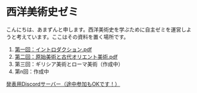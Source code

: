 # 西洋美術史ゼミ

こんにちは、あまずんと申します。西洋美術史を学ぶために自主ゼミを運営しようと考えています。ここはその資料を置く場所です。<br>

1. [第一回：イントロダクション.pdf](https://github.com/amazuun/Art_of_Europe/files/7860018/default.pdf)
2. [第二回：原始美術と古代オリエント美術.pdf](https://github.com/amazuun/Art_of_Europe/files/7809513/default.pdf)
3. 第三回：ギリシア美術とローマ美術（作成中）
4. 第n回：作成中

[発表用Discordサーバー（途中参加もOKです！）](https://discord.gg/UjTRxWjk)
